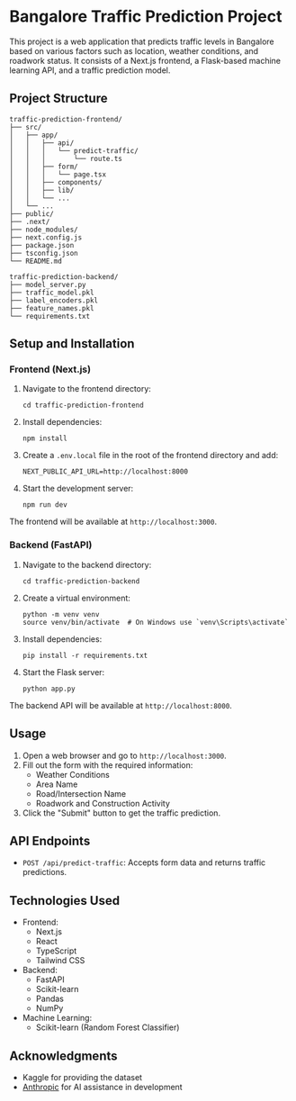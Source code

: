 # Bangalore Traffic Prediction Project

This project is a web application that predicts traffic levels in Bangalore based on various factors such as location, weather conditions, and roadwork status. It consists of a Next.js frontend, a Flask-based machine learning API, and a traffic prediction model.

## Project Structure

```
traffic-prediction-frontend/
├── src/
│   ├── app/
│   │   ├── api/
│   │   │   └── predict-traffic/
│   │   │       └── route.ts
│   │   ├── form/
│   │   │   └── page.tsx
│   │   ├── components/
│   │   ├── lib/
│   │   └── ...
│   └── ...
├── public/
├── .next/
├── node_modules/
├── next.config.js
├── package.json
├── tsconfig.json
└── README.md

traffic-prediction-backend/
├── model_server.py
├── traffic_model.pkl
├── label_encoders.pkl
├── feature_names.pkl
└── requirements.txt
```

## Setup and Installation

### Frontend (Next.js)

1. Navigate to the frontend directory:
   ```
   cd traffic-prediction-frontend
   ```

2. Install dependencies:
   ```
   npm install
   ```

3. Create a `.env.local` file in the root of the frontend directory and add:
   ```
   NEXT_PUBLIC_API_URL=http://localhost:8000
   ```

4. Start the development server:
   ```
   npm run dev
   ```

The frontend will be available at `http://localhost:3000`.

### Backend (FastAPI)

1. Navigate to the backend directory:
   ```
   cd traffic-prediction-backend
   ```

2. Create a virtual environment:
   ```
   python -m venv venv
   source venv/bin/activate  # On Windows use `venv\Scripts\activate`
   ```

3. Install dependencies:
   ```
   pip install -r requirements.txt
   ```

4. Start the Flask server:
   ```
   python app.py
   ```

The backend API will be available at `http://localhost:8000`.

## Usage

1. Open a web browser and go to `http://localhost:3000`.
2. Fill out the form with the required information:
   - Weather Conditions
   - Area Name
   - Road/Intersection Name
   - Roadwork and Construction Activity
3. Click the "Submit" button to get the traffic prediction.

## API Endpoints

- `POST /api/predict-traffic`: Accepts form data and returns traffic predictions.

## Technologies Used

- Frontend:
  - Next.js
  - React
  - TypeScript
  - Tailwind CSS
- Backend:
  - FastAPI
  - Scikit-learn
  - Pandas
  - NumPy
- Machine Learning:
  - Scikit-learn (Random Forest Classifier)


## Acknowledgments

- Kaggle for providing the dataset
- [Anthropic](https://www.anthropic.com) for AI assistance in development

